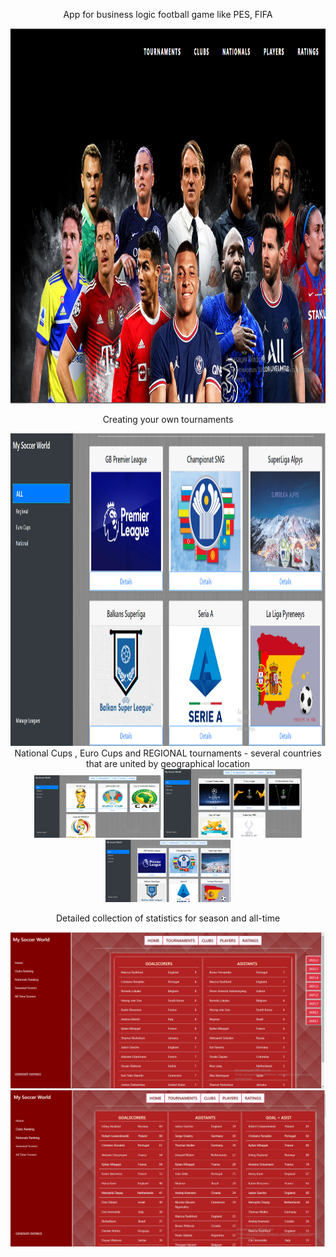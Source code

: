 <div>
    <p align="center">
        App for business logic football game like PES, FIFA
    </p>
        <img src="https://github.com/GevGrig007/MySoccerWorld/blob/master/wwwroot/images/readme/main.png" widht="600" height="600"/>
</div>
<div>
    <p align="center">
        Creating your own tournaments
    </p>
        <img src="https://github.com/GevGrig007/MySoccerWorld/blob/master/wwwroot/images/readme/tournaments.png" widht="500" height="500" />
</div>
<div align="center">
        National Cups , Euro Cups and REGIONAL tournaments - several countries that are united by geographical location 
        <div>
             <img src="https://github.com/GevGrig007/MySoccerWorld/blob/master/wwwroot/images/readme/nationaltournaments.png" widht="100" height="100" />
             <img src="https://github.com/GevGrig007/MySoccerWorld/blob/master/wwwroot/images/readme/eurocups.png" widht="100" height="110" />
             <img src="https://github.com/GevGrig007/MySoccerWorld/blob/master/wwwroot/images/readme/regional.png"  widht="100" height="100"/>
        </div>
</div>
<div>
     <p align="center">
        Detailed collection of statistics for season and all-time
    </p>
        <img src="https://github.com/GevGrig007/MySoccerWorld/blob/master/wwwroot/images/readme/seasonalrating.png" widht="250" height="250" />
        <img src="https://github.com/GevGrig007/MySoccerWorld/blob/master/wwwroot/images/readme/alltimerating.png"  widht="250" height="250"/>
</div>
